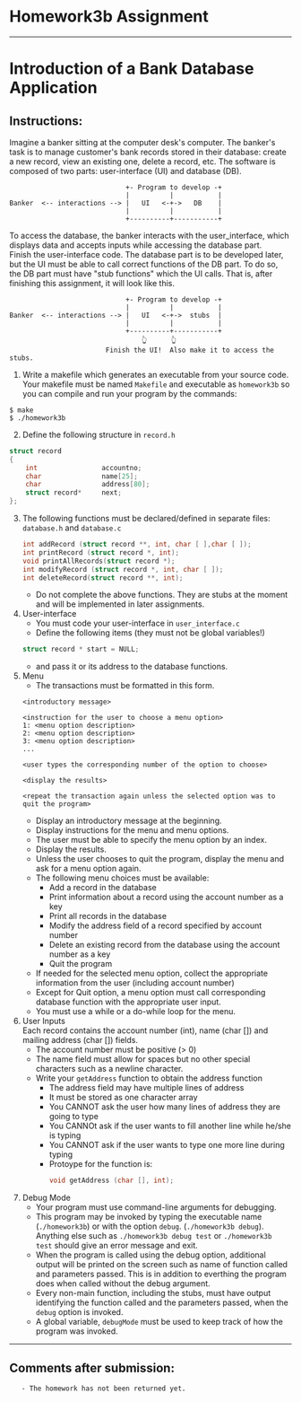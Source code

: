 # Homework3b Assignment
---

# Introduction of a Bank Database Application

## Instructions:    
Imagine a banker sitting at the computer desk's computer. The banker's task is to manage customer's bank records stored in their database: create a new record, view an existing one, delete a record, etc. The software is composed of two parts: user-interface (UI) and database (DB).    
```
                             +- Program to develop -+
                             |          |           |
Banker  <-- interactions --> |   UI   <-+->   DB    |
                             |          |           |
                             +----------+-----------+ 
```    
To access the database, the banker interacts with the user_interface, which displays data and accepts inputs while accessing the database part.   
Finish the user-interface code. The database part is to be developed later, but the UI must be able to call correct functions of the DB part. To do so, the DB part must have "stub functions" which the UI calls. That is, after finishing this assignment, it will look like this.
```
                             +- Program to develop -+
                             |          |           |
Banker  <-- interactions --> |   UI   <-+->  stubs  |
                             |          |           |
                             +----------+-----------+
                                 👆      👆
                        Finish the UI!  Also make it to access the stubs.    
```
1. Write a makefile which generates an executable from your source code. Your makefile must be named ```Makefile``` and executable as ```homework3b``` so you can compile and run your program by the commands:    
```
$ make
$ ./homework3b
```
2. Define the following structure in ```record.h```
```c
struct record
{
    int                accountno;
    char               name[25];
    char               address[80];
    struct record*     next;
};
```
3. The following functions must be declared/defined in separate files: ```database.h``` and ```database.c```
   ```c
   int addRecord (struct record **, int, char [ ],char [ ]);
   int printRecord (struct record *, int);
   void printAllRecords(struct record *);
   int modifyRecord (struct record *, int, char [ ]);
   int deleteRecord(struct record **, int);
   ```    
   - Do not complete the above functions. They are stubs at the moment and will be implemented in later assignments.   
3. User-interface    
   - You must code your user-interface in ```user_interface.c```
   - Define the following items (they must not be global variables!)
   ```c
   struct record * start = NULL;
   ```    
   - and pass it or its address to the database functions.    
4. Menu
   - The transactions must be formatted in this form.
   ```
   <introductory message>

   <instruction for the user to choose a menu option>
   1: <menu option description>
   2: <menu option description>
   3: <menu option description>
   ...

   <user types the corresponding number of the option to choose>

   <display the results>

   <repeat the transaction again unless the selected option was to quit the program>
   ```
   - Display an introductory message at the beginning.    
   - Display instructions for the menu and menu options.    
   - The user must be able to specify the menu option by an index.    
   - Display the results.    
   - Unless the user chooses to quit the program, display the menu and ask for a menu option again.    
   - The following menu choices must be available:    
     - Add a record in the database
     - Print information about a record using the account number as a key
     - Print all records in the database
     - Modify the address field of a record specified by account number
     - Delete an existing record from the database using the account number as a key
     - Quit the program  
   - If needed for the selected menu option, collect the appropriate information from the user (including account number)    
   - Except for Quit option, a menu option must call corresponding database function with the appropriate user input.    
   - You must use a while or a do-while loop for the menu.    
5. User Inputs    
Each record contains the account number (int), name (char []) and mailing address (char []) fields.    
   - The account number must be positive (> 0)
   - The name field must allow for spaces but no other special characters such as a newline character.
   - Write your ```getAddress``` function to obtain the address function
     - The address field may have multiple lines of address
     - It must be stored as one character array
     - You CANNOT ask the user how many lines of address they are going to type
     - You CANNOt ask if the user wants to fill another line while he/she is typing
     - You CANNOT ask if the user wants to type one more line during typing
     - Protoype for the function is:
       ```c
       void getAddress (char [], int);
       ```    
6. Debug Mode
   - Your program must use command-line arguments for debugging.
   - This program may be invoked by typing the executable name (```./homework3b```) or with the option ```debug```. (```./homework3b debug```). Anything else such as ```./homework3b debug test``` or ```./homework3b test``` should give an error message and exit.
   - When the program is called using the debug option, additional output will be printed on the screen such as name of function called and parameters passed. This is in addition to everthing the program does when called without the debug argument.
   - Every non-main function, including the stubs, must have output identifying the function called and the parameters passed, when the ```debug``` option is invoked.
   - A global variable, ```debugMode``` must be used to keep track of how the program was invoked.

--- 
## Comments after submission:
```    
   - The homework has not been returned yet.    
```
